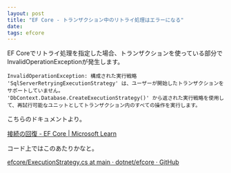 ```yaml
---
layout: post
title: "EF Core - トランザクション中のリトライ処理はエラーになる"
date: 
tags: efcore
---
```



EF Coreでリトライ処理を指定した場合、トランザクションを使っている部分でInvalidOperationExceptionが発生します。

```
InvalidOperationException: 構成された実行戦略 'SqlServerRetryingExecutionStrategy' は、ユーザーが開始したトランザクションをサポートしていません。
'DbContext.Database.CreateExecutionStrategy()' から返された実行戦略を使用して、再試行可能なユニットとしてトランザクション内のすべての操作を実行します。
```

こちらのドキュメントより。

[接続の回復 - EF Core &#124; Microsoft Learn](https://learn.microsoft.com/ja-jp/ef/core/miscellaneous/connection-resiliency#execution-strategies-and-transactions)

コード上ではこのあたりかなと。

[efcore/ExecutionStrategy.cs at main · dotnet/efcore · GitHub](https://github.com/dotnet/efcore/blob/main/src/EFCore/Storage/ExecutionStrategy.cs#L385)
